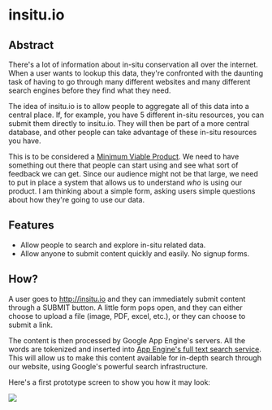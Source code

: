 insitu.io
=========

## Abstract

There's a lot of information about in-situ conservation all over the internet. When a user wants to lookup this data, they're confronted with the daunting task of having to go through many different websites and many different search engines before they find what they need.

The idea of insitu.io is to allow people to aggregate all of this data into a central place. If, for example, you have 5 different in-situ resources, you can submit them directly to insitu.io. They will then be part of a more central database, and other people can take advantage of these in-situ resources you have.

This is to be considered a [Minimum Viable Product](http://en.wikipedia.org/wiki/Minimum_viable_product). We need to have something out there that people can start using and see what sort of feedback we can get. Since our audience might not be that large, we need to put in place a system that allows us to understand *who* is using our product. I am thinking about a simple form, asking users simple questions about how they're going to use our data.

## Features

* Allow people to search and explore in-situ related data.
* Allow anyone to submit content quickly and easily. No signup forms.

## How?

A user goes to http://insitu.io and they can immediately submit content through a SUBMIT button. A little form pops open, and they can either choose to upload a file (image, PDF, excel, etc.), or they can choose to submit a link.

The content is then processed by Google App Engine's servers. All the words are tokenized and inserted into [App Engine's full text search service](http://googleappengine.blogspot.it/2012/05/looking-for-search-find-it-on-google.html). This will allow us to make this content available for in-depth search through our website, using Google's powerful search infrastructure.

Here's a first prototype screen to show you how it may look:

![](insitu.io/screen1.png)